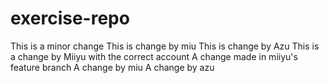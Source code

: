 # exercise-repo
This is a minor change
This is change by miu
This is change by Azu
This is a change by Miiyu with the correct account
A change made in miiyu's feature branch
A change by miu
A change by azu
